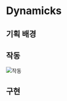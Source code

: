 # Dynamicks

## **기획 배경**


## **작동**

![작동](https://github.com/qj0r9j0vc2/Dynamicsk/blob/main/Dynamicsk-FlowChart.png)

## **구현**


